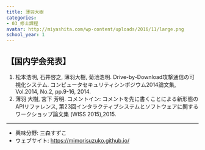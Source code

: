 ```yaml
---
title: 薄羽大樹
categories:
- 03_修士課程
avatar: http://miyashita.com/wp-content/uploads/2016/11/large.png
school_year: 1
---
```


## 【国内学会発表】

1. 松本浩明, 石井啓之, 薄羽大樹, 菊池浩明. Drive-by-Download攻撃通信の可視化システム. コンピュータセキュリティシンポジウム2014論文集, Vol.2014, No.2, pp.9-16, 2014.
2. 薄羽 大樹, 宮下 芳明. コメントイン: コメントを先に書くことによる新形態のAPIリファレンス, 第23回インタラクティブシステムとソフトウェアに関するワークショップ論文集 (WISS 2015),2015.

-----

- 興味分野: 三森すずこ
- ウェブサイト: <https://mimorisuzuko.github.io/>
